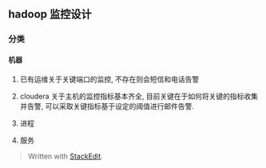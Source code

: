 ## hadoop 监控设计

### 分类
#### 机器

1. 已有运维关于关键端口的监控, 不存在则会短信和电话告警
2. cloudera 关于主机的监控指标基本齐全, 目前关键在于如何将关键的指标收集并告警, 可以采取关键指标基于设定的阈值进行邮件告警. 






4. 进程
5. 服务



> Written with [StackEdit](https://stackedit.io/).
<!--stackedit_data:
eyJoaXN0b3J5IjpbLTM1NTg0MzIwMyw5ODgyMTM5NjRdfQ==
-->